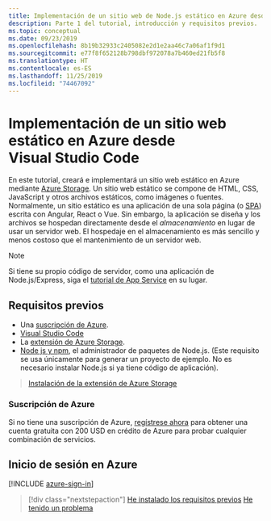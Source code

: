 ```yaml
---
title: Implementación de un sitio web de Node.js estático en Azure desde Visual Studio Code
description: Parte 1 del tutorial, introducción y requisitos previos.
ms.topic: conceptual
ms.date: 09/23/2019
ms.openlocfilehash: 8b19b32933c2405082e2d1e2aa46c7a06af1f9d1
ms.sourcegitcommit: e77f8f652128b798dbf972078a7b460ed21fb5f8
ms.translationtype: HT
ms.contentlocale: es-ES
ms.lasthandoff: 11/25/2019
ms.locfileid: "74467092"
---
```

# <a name="deploy-a-static-website-to-azure-from-visual-studio-code"></a>Implementación de un sitio web estático en Azure desde Visual Studio Code

En este tutorial, creará e implementará un sitio web estático en Azure mediante [Azure Storage](https://docs.microsoft.com/azure/storage). Un sitio web estático se compone de HTML, CSS, JavaScript y otros archivos estáticos, como imágenes o fuentes. Normalmente, un sitio estático es una aplicación de una sola página (o [SPA](https://en.wikipedia.org/wiki/Single-page_application)) escrita con Angular, React o Vue. Sin embargo, la aplicación se diseña y los archivos se hospedan directamente desde el _almacenamiento_ en lugar de usar un servidor web. El hospedaje en el almacenamiento es más sencillo y menos costoso que el mantenimiento de un servidor web.

> [!NOTE]
> Si tiene su propio código de servidor, como una aplicación de Node.js/Express, siga el [tutorial de App Service](tutorial-vscode-azure-app-service-node-01.md) en su lugar.

## <a name="prerequisites"></a>Requisitos previos

- Una [suscripción de Azure](#azure-subscription).
- [Visual Studio Code](https://code.visualstudio.com/)
- La [extensión de Azure Storage](https://marketplace.visualstudio.com/items?itemName=ms-azuretools.vscode-azurestorage).
- [Node js y npm](https://nodejs.org/en/download), el administrador de paquetes de Node.js. (Este requisito se usa únicamente para generar un proyecto de ejemplo. No es necesario instalar Node.js si ya tiene código de aplicación).

> <a class="tutorial-install-extension-btn" href="vscode:extension/ms-azuretools.vscode-azurestorage">Instalación de la extensión de Azure Storage</a>

### <a name="azure-subscription"></a>Suscripción de Azure

Si no tiene una suscripción de Azure, [regístrese ahora](https://azure.microsoft.com/free/?utm_source=campaign&utm_campaign=vscode-tutorial-static-website&mktingSource=vscode-tutorial-static-website) para obtener una cuenta gratuita con 200 USD en crédito de Azure para probar cualquier combinación de servicios.

## <a name="sign-in-to-azure"></a>Inicio de sesión en Azure

[!INCLUDE [azure-sign-in](includes/azure-sign-in.md)]

> [!div class="nextstepaction"]
> [He instalado los requisitos previos](tutorial-vscode-static-website-node-02.md) [He tenido un problema](https://www.research.net/r/PWZWZ52?tutorial=node-deployment-staticwebsite&step=getting-started)
